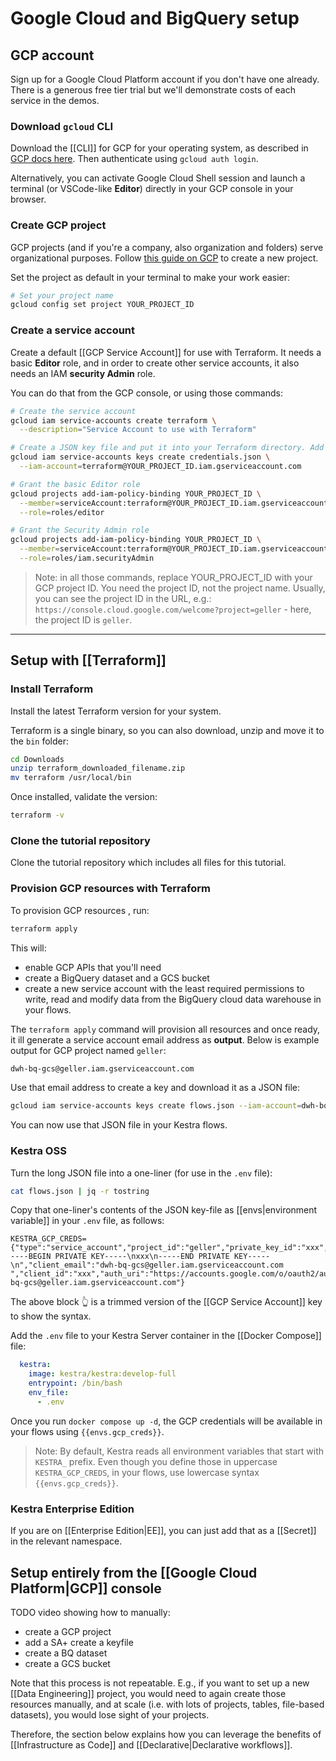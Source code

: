 # Google Cloud and BigQuery setup

## GCP account

Sign up for a Google Cloud Platform account if you don't have one already. There is a generous free tier trial but we'll demonstrate costs of each service in the demos.

### Download `gcloud` CLI

Download the [[CLI]] for GCP for your operating system, as described in [GCP docs here](https://cloud.google.com/sdk/docs/install). Then authenticate using `gcloud auth login`.

Alternatively, you can activate Google Cloud Shell session and launch a terminal (or VSCode-like **Editor**) directly in your GCP console in your browser. 

### Create GCP project

GCP projects (and if you're a company, also organization and folders) serve organizational purposes. Follow [this guide on GCP](https://cloud.google.com/resource-manager/docs/creating-managing-projects) to create a new project.

Set the project as default in your terminal to make your work easier:

```bash
# Set your project name
gcloud config set project YOUR_PROJECT_ID
```


### Create a service account

Create a default [[GCP Service Account]] for use with Terraform. It needs a basic **Editor** role, and in order to create other service accounts, it also needs an IAM **security Admin** role.

You can do that from the GCP console, or using those commands:

```bash
# Create the service account
gcloud iam service-accounts create terraform \
  --description="Service Account to use with Terraform"

# Create a JSON key file and put it into your Terraform directory. Add this file to .gitignore if you commit the code to Git
gcloud iam service-accounts keys create credentials.json \
  --iam-account=terraform@YOUR_PROJECT_ID.iam.gserviceaccount.com

# Grant the basic Editor role
gcloud projects add-iam-policy-binding YOUR_PROJECT_ID \
  --member=serviceAccount:terraform@YOUR_PROJECT_ID.iam.gserviceaccount.com \
  --role=roles/editor

# Grant the Security Admin role
gcloud projects add-iam-policy-binding YOUR_PROJECT_ID \
  --member=serviceAccount:terraform@YOUR_PROJECT_ID.iam.gserviceaccount.com \
  --role=roles/iam.securityAdmin
```

> Note: in all those commands, replace YOUR_PROJECT_ID with your GCP project ID. You need the project ID, not the project name. Usually, you can see the project ID in the URL, e.g.: `https://console.cloud.google.com/welcome?project=geller` - here, the project ID is `geller`. 
---

## Setup with [[Terraform]]
  
### Install Terraform

Install the latest Terraform version for your system. 

Terraform is a single binary, so you can also download, unzip and move it to the `bin` folder:

```bash
cd Downloads
unzip terraform_downloaded_filename.zip
mv terraform /usr/local/bin
```

Once installed, validate the version:

```bash
terraform -v
```

### Clone the tutorial repository

Clone the tutorial repository which includes all files for this tutorial.


### Provision GCP resources with Terraform

To provision GCP resources , run:  
  
```bash  
terraform apply
```  
  
This will:

- enable GCP APIs that you'll need
- create a BigQuery dataset and a GCS bucket 
- create a new service account with the least required permissions to write, read and modify data from the BigQuery cloud data warehouse in your flows.  
  
The `terraform apply` command will provision all resources and once ready, it ill generate a service account email address as **output**. Below is example output for GCP project named `geller`:

```bash
dwh-bq-gcs@geller.iam.gserviceaccount.com  
```

Use that email address to create a key and download it as a JSON file:  
  
```bash  
gcloud iam service-accounts keys create flows.json --iam-account=dwh-bq-gcs@geller.iam.gserviceaccount.com  
```  
  

You can now use that JSON file in your Kestra flows. 

### Kestra OSS

Turn the long JSON file into a one-liner (for use in the `.env` file):
```bash
cat flows.json | jq -r tostring
```

Copy that one-liner's contents of the JSON key-file as [[envs|environment variable]] in your `.env` file, as follows:

```env
KESTRA_GCP_CREDS={"type":"service_account","project_id":"geller","private_key_id":"xxx","private_key":"-----BEGIN PRIVATE KEY-----\nxxx\n-----END PRIVATE KEY-----\n","client_email":"dwh-bq-gcs@geller.iam.gserviceaccount.com  ","client_id":"xxx","auth_uri":"https://accounts.google.com/o/oauth2/auth","token_uri":"https://oauth2.googleapis.com/token","auth_provider_x509_cert_url":"https://www.googleapis.com/oauth2/v1/certs","client_x509_cert_url":"https://www.googleapis.com/robot/v1/metadata/x509/dwh-bq-gcs@geller.iam.gserviceaccount.com"}
```

The above block 👆 is a trimmed version of the [[GCP Service Account]] key to show the syntax. 

Add the `.env` file to your Kestra Server container in the [[Docker Compose]] file:

```yaml
  kestra:
    image: kestra/kestra:develop-full
    entrypoint: /bin/bash
    env_file:
      - .env
```


Once you run `docker compose up -d`, the GCP credentials will be available in your flows using `{{envs.gcp_creds}}`. 

> Note: By default, Kestra reads all environment variables that start with `KESTRA_` prefix. Even though you define those in uppercase `KESTRA_GCP_CREDS`, in your flows, use lowercase syntax `{{envs.gcp_creds}}`. 

### Kestra Enterprise Edition 

If you are on [[Enterprise Edition|EE]], you can just add that as a [[Secret]] in the relevant namespace. 

## Setup entirely from the [[Google Cloud Platform|GCP]] console

TODO video showing how to manually:
- create a GCP project
- add a SA+ create a keyfile
- create a BQ dataset
- create a GCS bucket

Note that this process is not repeatable. E.g., if you want to set up a new [[Data Engineering]] project, you would need to again create those resources manually, and at scale (i.e. with lots of projects, tables, file-based datasets), you would lose sight of your projects.

Therefore, the section below explains how you can leverage the benefits of [[Infrastructure as Code]] and [[Declarative|Declarative workflows]]. 